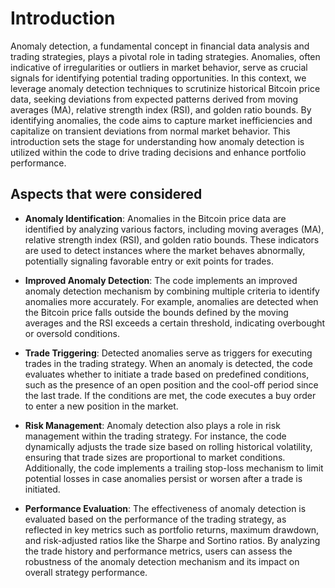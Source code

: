 # Introduction
Anomaly detection, a fundamental concept in financial data analysis and trading strategies, plays a pivotal role in tading strategies. Anomalies, often indicative of irregularities or outliers in market behavior, serve as crucial signals for identifying potential trading opportunities. In this context, we leverage anomaly detection techniques to scrutinize historical Bitcoin price data, seeking deviations from expected patterns derived from moving averages (MA), relative strength index (RSI), and golden ratio bounds. By identifying anomalies, the code aims to capture market inefficiencies and capitalize on transient deviations from normal market behavior. This introduction sets the stage for understanding how anomaly detection is utilized within the code to drive trading decisions and enhance portfolio performance.

## Aspects that were considered
- **Anomaly Identification**:
Anomalies in the Bitcoin price data are identified by analyzing various factors, including moving averages (MA), relative strength index (RSI), and golden ratio bounds. These indicators are used to detect instances where the market behaves abnormally, potentially signaling favorable entry or exit points for trades.

- **Improved Anomaly Detection**:
The code implements an improved anomaly detection mechanism by combining multiple criteria to identify anomalies more accurately. For example, anomalies are detected when the Bitcoin price falls outside the bounds defined by the moving averages and the RSI exceeds a certain threshold, indicating overbought or oversold conditions.

- **Trade Triggering**:
Detected anomalies serve as triggers for executing trades in the trading strategy. When an anomaly is detected, the code evaluates whether to initiate a trade based on predefined conditions, such as the presence of an open position and the cool-off period since the last trade. If the conditions are met, the code executes a buy order to enter a new position in the market.

- **Risk Management**:
Anomaly detection also plays a role in risk management within the trading strategy. For instance, the code dynamically adjusts the trade size based on rolling historical volatility, ensuring that trade sizes are proportional to market conditions. Additionally, the code implements a trailing stop-loss mechanism to limit potential losses in case anomalies persist or worsen after a trade is initiated.

- **Performance Evaluation**:
The effectiveness of anomaly detection is evaluated based on the performance of the trading strategy, as reflected in key metrics such as portfolio returns, maximum drawdown, and risk-adjusted ratios like the Sharpe and Sortino ratios. By analyzing the trade history and performance metrics, users can assess the robustness of the anomaly detection mechanism and its impact on overall strategy performance.
